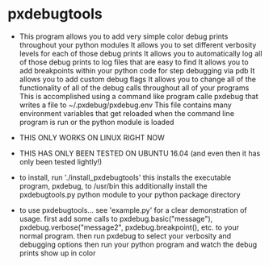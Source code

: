 # pxdebugtools
* This program allows you to add very simple color debug prints throughout your python modules
     It allows you to set different verbosity levels for each of those debug prints
     It allows you to automatically log all of those debug prints to log files that are easy to find
     It allows you to add breakpoints within your python code for step debugging via pdb
     It allows you to add custom debug flags
     It allows you to change all of the functionality of all of the debug calls throughout all of your programs
     This is accomplished using a command like program calle pxdebug that writes a file to ~/.pxdebug/pxdebug.env
     This file contains many environment variables that get reloaded when the command line program is run or the python module is loaded
* THIS ONLY WORKS ON LINUX RIGHT NOW
* THIS HAS ONLY BEEN TESTED ON UBUNTU 16.04 (and even then it has only been tested lightly!)
* to install, 
    run './install_pxdebugtools'
    this installs the executable program, pxdebug, to /usr/bin
    this additionally install the pxdebugtools.py python module to your python package directory

 * to use pxdebugtools...
    see 'example.py' for a clear demonstration of usage. 
    first add some calls to pxdebug.basic("message"), pxdebug.verbose("message2", pxdebug.breakpoint(), etc. to your normal program.
    then run pxdebug to select your verbosity and debugging options 
    then run your python program and watch the debug prints show up in color
